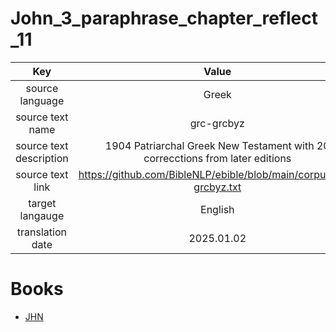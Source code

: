 # John_3_paraphrase_chapter_reflect_11

| Key | Value |
|:---:|:-----:|
|source language|Greek|
|source text name|grc-grcbyz|
|source text description|1904 Patriarchal Greek New Testament with 20 correcctions from later editions|
|source text link|https://github.com/BibleNLP/ebible/blob/main/corpus/grc-grcbyz.txt|
|target langauge|English|
|translation date|2025.01.02|

# Books
- [JHN](JHN/README.md)
